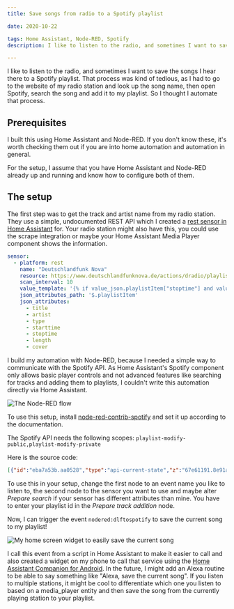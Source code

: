 ```yaml
---
title: Save songs from radio to a Spotify playlist

date: 2020-10-22

tags: Home Assistant, Node-RED, Spotify
description: I like to listen to the radio, and sometimes I want to save the songs I hear there to a Spotify playlist. That process was kind of tedious, so I thought I automate that process.

---
```


I like to listen to the radio, and sometimes I want to save the songs I hear there to a Spotify playlist. That process was kind of tedious, as I had to go to the website of my radio station and look up the song name, then open Spotify, search the song and add it to my playlist. So I thought I automate that process.

## Prerequisites

I built this using Home Assistant and Node-RED. If you don't know these, it's worth checking them out if you are into home automation and automation in general.

For the setup, I assume that you have Home Assistant and Node-RED already up and running and know how to configure both of them.

## The setup

The first step was to get the track and artist name from my radio station. They use a simple, undocumented REST API which I created a [rest sensor in Home Assistant](https://www.home-assistant.io/integrations/rest/) for. Your radio station might also have this, you could use the scrape integration or maybe your Home Assistant Media Player component shows the information.

```yaml
sensor:
  - platform: rest
    name: "Deutschlandfunk Nova"
    resource: https://www.deutschlandfunknova.de/actions/dradio/playlist/onair
    scan_interval: 10
    value_template: '{% if value_json.playlistItem["stoptime"] and value_json.playlistItem["stoptime"]|int > as_timestamp(now())|int %}{{ value_json.playlistItem["title"] }} von {{ value_json.playlistItem["artist"] }}{% else %}{{ value_json.show["title"] }} mit {{ value_json.presenter["displayname"] }}{% endif %}'
    json_attributes_path: '$.playlistItem'
    json_attributes:
      - title
      - artist
      - type
      - starttime
      - stoptime
      - length
      - cover
```
    

I build my automation with Node-RED, because I needed a simple way to communicate with the Spotify API. As Home Assistant's Spotify component only allows basic player controls and not advanced features like searching for tracks and adding them to playlists, I couldn't write this automation directly via Home Assistant.

![The Node-RED flow](../../assets/spotify-flow.png)

To use this setup, install [node-red-contrib-spotify](https://flows.nodered.org/node/node-red-contrib-spotify) and set it up according to the documentation.

The Spotify API needs the following scopes: `playlist-modify-public,playlist-modify-private`

Here is the source code:

```json
[{"id":"eba7a53b.aa0528","type":"api-current-state","z":"67e61191.8e91a","name":"Get current song","server":"e02cc9b7.16ead8","version":1,"outputs":1,"halt_if":"","halt_if_type":"str","halt_if_compare":"is","override_topic":false,"entity_id":"sensor.deutschlandfunk_nova","state_type":"str","state_location":"payload","override_payload":"msg","entity_location":"data","override_data":"msg","blockInputOverrides":false,"x":410,"y":460,"wires":[["62d1c611.9ec1f"]]},{"id":"62d1c611.9ec1f","type":"function","z":"67e61191.8e91a","name":"Check if music is playing","func":"if(msg.data.attributes[\"type\"] == \"Music\")\n{\n    return [msg, null]\n}\n\n\nreturn [null, msg];","outputs":2,"noerr":0,"x":650,"y":460,"wires":[["7a89d1be.4f3c5"],[]],"outputLabels":["","Error"]},{"id":"e3aaf0e4.928128","type":"spotify","z":"67e61191.8e91a","name":"","auth":"84fdd5d0.f8b7a8","api":"searchTracks","x":600,"y":540,"wires":[["8868cbc7.7dfe7"]]},{"id":"7a89d1be.4f3c5","type":"function","z":"67e61191.8e91a","name":"Prepare search","func":"// The search term will be \"title + artist\" which works for all my testet cases.\n\nmsg.params = [\n    msg.data.attributes[\"title\"] + \" \" + msg.data.attributes[\"artist\"],\n];\nreturn msg;","outputs":1,"noerr":0,"x":400,"y":540,"wires":[["e3aaf0e4.928128"]]},{"id":"23a8a19b.41e486","type":"spotify","z":"67e61191.8e91a","name":"","auth":"84fdd5d0.f8b7a8","api":"addTracksToPlaylist","x":640,"y":600,"wires":[[]]},{"id":"8868cbc7.7dfe7","type":"function","z":"67e61191.8e91a","name":"Prepare track addition","func":"let track = msg.payload.tracks.items[0].uri;\n\nmsg.params = [\n    \"PLAYLISTIDHERE\", // Spotify-ID of the playlist you want to add the track to\n    [track],\n    //\"track\"\n];\nreturn msg;","outputs":1,"noerr":0,"x":420,"y":600,"wires":[["23a8a19b.41e486"]]},{"id":"abbdf6ca.804a1","type":"server-events","z":"67e61191.8e91a","name":"","server":"e02cc9b7.16ead8","event_type":"nodered:dlftospotify","exposeToHomeAssistant":false,"haConfig":[{"property":"name","value":""},{"property":"icon","value":""}],"x":180,"y":460,"wires":[["eba7a53b.aa0528"]]}]
```
    

To use this in your setup, change the first node to an event name you like to listen to, the second node to the sensor you want to use and maybe alter *Prepare search* if your sensor has different attributes than mine. You have to enter your playlist id in the *Prepare track addition* node.

Now, I can trigger the event `nodered:dlftospotify` to save the current song to my playlist!

![My home screen widget to easily save the current song](../../assets/spotify-widget.jpg)

I call this event from a script in Home Assistant to make it easier to call and also created a widget on my phone to call that service using the [Home Assistant Companion for Android](https://companion.home-assistant.io/). In the future, I might add an Alexa routine to be able to say something like "Alexa, save the current song". If you listen to multiple stations, it might be cool to differentiate which one you listen to based on a media_player entity and then save the song from the currently playing station to your playlist.
